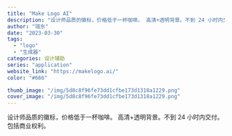```yaml
---
title: "Make Logo AI"
description: "设计师品质的徽标，价格低于一杯咖啡。 高清+透明背景。不到 24 小时内交付。包括商业权利。 "
author: "瑞东"
date: "2023-03-30"
tags:
  - "logo"
  - "生成器"
categories: 设计辅助
series: "application"
website_link: "https://makelogo.ai/"
color: "#666"

thumb_image: "/img/5d8c8f96fe73dd1cfbe173d1318a1229.png"
cover_image: "/img/5d8c8f96fe73dd1cfbe173d1318a1229.png"
---
```


设计师品质的徽标，价格低于一杯咖啡。 高清+透明背景。不到 24 小时内交付。包括商业权利。 